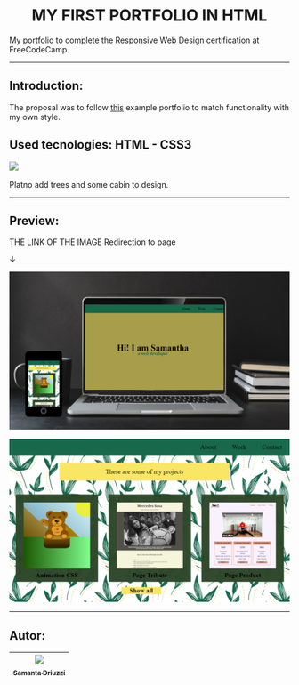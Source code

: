 <h1 align="center"> MY FIRST PORTFOLIO IN HTML </h1>
My portfolio to complete the Responsive Web Design certification at FreeCodeCamp.

---

## Introduction:

The proposal was to follow [this](https://personal-portfolio.freecodecamp.rocks/ "this") example portfolio to match functionality with my own style.

Used tecnologies: HTML - CSS3
---

<p align="left">
   <img src="https://img.shields.io/badge/STATUS-%20FINALIZED-red">
   </p>
 Platno add trees and some cabin to design.

---

## Preview:

THE LINK OF THE IMAGE Redirection to page

&darr;

[![project page viewed from a computer](https://github.com/SamantaDriuzzi/PortFolio/blob/master/img-README/readme.png?raw=true "sss")](http://127.0.0.1:5500/ "sss")

![project section preview](https://github.com/SamantaDriuzzi/PortFolio/blob/master/img-README/work.PNG?raw=true)

---

## Autor:

| [<img src="https://avatars.githubusercontent.com/u/117830607?s=400&u=50db9e90f2146281ef4219eefc22e881127de4cc&v=4" width=80><br><sub>Samanta Driuzzi</sub>](https://github.com/SamantaDriuzzi)
| :---: |
